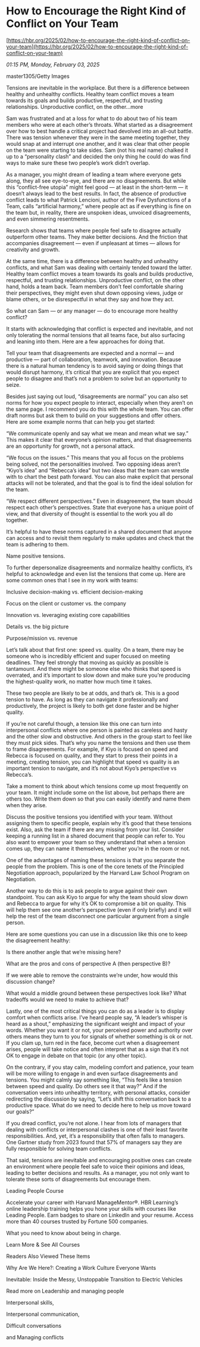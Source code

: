 # How to Encourage the Right Kind of Conflict on Your Team

[https://hbr.org/2025/02/how-to-encourage-the-right-kind-of-conflict-on-your-team](https://hbr.org/2025/02/how-to-encourage-the-right-kind-of-conflict-on-your-team)

*01:15 PM, Monday, February 03, 2025*

master1305/Getty Images

Tensions are inevitable in the workplace. But there is a difference between healthy and unhealthy conflicts. Healthy team conflict moves a team towards its goals and builds productive, respectful, and trusting relationships. Unproductive conflict, on the other...more

Sam was frustrated and at a loss for what to do about two of his team members who were at each other’s throats. What started as a disagreement over how to best handle a critical project had devolved into an all-out battle. There was tension whenever they were in the same meeting together, they would snap at and interrupt one another, and it was clear that other people on the team were starting to take sides. Sam (not his real name) chalked it up to a “personality clash” and decided the only thing he could do was find ways to make sure these two people’s work didn’t overlap.

As a manager, you might dream of leading a team where everyone gets along, they all see eye-to-eye, and there are no disagreements. But while this “conflict-free utopia” might feel good — at least in the short-term — it doesn’t always lead to the best results. In fact, the absence of productive conflict leads to what Patrick Lencioni, author of the Five Dysfunctions of a Team, calls “artificial harmony,” where people act as if everything is fine on the team but, in reality, there are unspoken ideas, unvoiced disagreements, and even simmering resentments.

Research shows that teams where people feel safe to disagree actually outperform other teams. They make better decisions. And the friction that accompanies disagreement — even if unpleasant at times — allows for creativity and growth.

At the same time, there is a difference between healthy and unhealthy conflicts, and what Sam was dealing with certainly tended toward the latter. Healthy team conflict moves a team towards its goals and builds productive, respectful, and trusting relationships. Unproductive conflict, on the other hand, holds a team back. Team members don’t feel comfortable sharing their perspectives, they might even shut down opposing views, judge or blame others, or be disrespectful in what they say and how they act.

So what can Sam — or any manager — do to encourage more healthy conflict?

It starts with acknowledging that conflict is expected and inevitable, and not only tolerating the normal tensions that all teams face, but also surfacing and leaning into them. Here are a few approaches for doing that.

Tell your team that disagreements are expected and a normal — and productive — part of collaboration, teamwork, and innovation. Because there is a natural human tendency is to avoid saying or doing things that would disrupt harmony, it’s critical that you are explicit that you expect people to disagree and that’s not a problem to solve but an opportunity to seize.

Besides just saying out loud, “disagreements are normal” you can also set norms for how you expect people to interact, especially when they aren’t on the same page. I recommend you do this with the whole team. You can offer draft norms but ask them to build on your suggestions and offer others. Here are some example norms that can help you get started:

“We communicate openly and say what we mean and mean what we say.” This makes it clear that everyone’s opinion matters, and that disagreements are an opportunity for growth, not a personal attack.

“We focus on the issues.” This means that you all focus on the problems being solved, not the personalities involved. Two opposing ideas aren’t “Kiyo’s idea” and “Rebecca’s idea” but two ideas that the team can wrestle with to chart the best path forward. You can also make explicit that personal attacks will not be tolerated, and that the goal is to find the ideal solution for the team.

“We respect different perspectives.” Even in disagreement, the team should respect each other’s perspectives. State that everyone has a unique point of view, and that diversity of thought is essential to the work you all do together.

It’s helpful to have these norms captured in a shared document that anyone can access and to revisit them regularly to make updates and check that the team is adhering to them.

Name positive tensions.

To further depersonalize disagreements and normalize healthy conflicts, it’s helpful to acknowledge and even list the tensions that come up. Here are some common ones that I see in my work with teams:

Inclusive decision-making vs. efficient decision-making

Focus on the client or customer vs. the company

Innovation vs. leveraging existing core capabilities

Details vs. the big picture

Purpose/mission vs. revenue

Let’s talk about that first one: speed vs. quality. On a team, there may be someone who is incredibly efficient and super focused on meeting deadlines. They feel strongly that moving as quickly as possible is tantamount. And there might be someone else who thinks that speed is overrated, and it’s important to slow down and make sure you’re producing the highest-quality work, no matter how much time it takes.

These two people are likely to be at odds, and that’s ok. This is a good tension to have. As long as they can navigate it professionally and productively, the project is likely to both get done faster and be higher quality.

If you’re not careful though, a tension like this one can turn into interpersonal conflicts where one person is painted as careless and hasty and the other slow and obstructive. And others in the group start to feel like they must pick sides. That’s why you name the tensions and then use them to frame disagreements. For example, if Kiyo is focused on speed and Rebecca is focused on quality, and they start to press their points in a meeting, creating tension, you can highlight that speed vs quality is an important tension to navigate, and it’s not about Kiyo’s perspective vs Rebecca’s.

Take a moment to think about which tensions come up most frequently on your team. It might include some on the list above, but perhaps there are others too. Write them down so that you can easily identify and name them when they arise.

Discuss the positive tensions you identified with your team. Without assigning them to specific people, explain why it’s good that these tensions exist. Also, ask the team if there are any missing from your list. Consider keeping a running list in a shared document that people can refer to. You also want to empower your team so they understand that when a tension comes up, they can name it themselves, whether you’re in the room or not.

One of the advantages of naming these tensions is that you separate the people from the problem. This is one of the core tenets of the Principled Negotiation approach, popularized by the Harvard Law School Program on Negotiation.

Another way to do this is to ask people to argue against their own standpoint. You can ask Kiyo to argue for why the team should slow down and Rebecca to argue for why it’s OK to compromise a bit on quality. This will help them see one another’s perspective (even if only briefly) and it will help the rest of the team disconnect one particular argument from a single person.

Here are some questions you can use in a discussion like this one to keep the disagreement healthy:

Is there another angle that we’re missing here?

What are the pros and cons of perspective A (then perspective B)?

If we were able to remove the constraints we’re under, how would this discussion change?

What would a middle ground between these perspectives look like? What tradeoffs would we need to make to achieve that?

Lastly, one of the most critical things you can do as a leader is to display comfort when conflicts arise. I’ve heard people say, “A leader’s whisper is heard as a shout,” emphasizing the significant weight and impact of your words. Whether you want it or not, your perceived power and authority over others means they turn to you for signals of whether something is ok or not. If you clam up, turn red in the face, become curt when a disagreement arises, people will take notice and often interpret that as a sign that it’s not OK to engage in debate on that topic (or any other topic).

On the contrary, if you stay calm, modeling comfort and patience, your team will be more willing to engage in and even surface disagreements and tensions. You might calmly say something like, “This feels like a tension between speed and quality. Do others see it that way?” And if the conversation veers into unhealthy territory, with personal attacks, consider redirecting the discussion by saying, “Let’s shift this conversation back to a productive space. What do we need to decide here to help us move toward our goals?”

If you dread conflict, you’re not alone. I hear from lots of managers that dealing with conflicts or interpersonal clashes is one of their least favorite responsibilities. And, yet, it’s a responsibility that often falls to managers. One Gartner study from 2023 found that 57% of managers say they are fully responsible for solving team conflicts.

That said, tensions are inevitable and encouraging positive ones can create an environment where people feel safe to voice their opinions and ideas, leading to better decisions and results. As a manager, you not only want to tolerate these sorts of disagreements but encourage them.

Leading People Course

Accelerate your career with Harvard ManageMentor®. HBR Learning’s online leadership training helps you hone your skills with courses like Leading People. Earn badges to share on LinkedIn and your resume. Access more than 40 courses trusted by Fortune 500 companies.

What you need to know about being in charge.

Learn More & See All Courses

Readers Also Viewed These Items

Why Are We Here?: Creating a Work Culture Everyone Wants

Inevitable: Inside the Messy, Unstoppable Transition to Electric Vehicles

Read more on Leadership and managing people

Interpersonal skills,

Interpersonal communication,

Difficult conversations

and Managing conflicts

